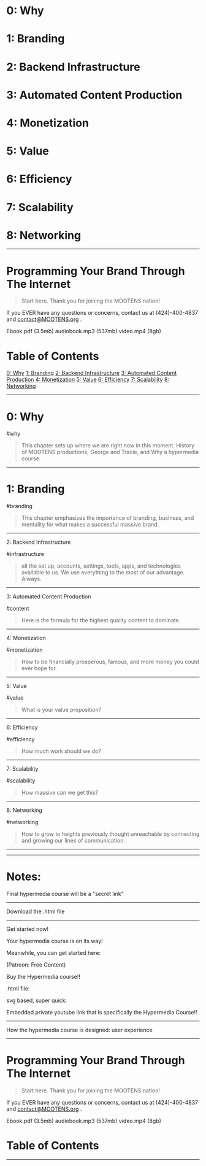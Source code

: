 # 0: Why

# 1: Branding

# 2: Backend Infrastructure

# 3: Automated Content Production

# 4: Monetization

# 5: Value

# 6: Efficiency

# 7: Scalability

# 8: Networking


---


# Programming Your Brand Through The Internet


> Start here. Thank you for joining the  MOOTENS nation!

If you EVER have any questions or concerns, contact us at (424)-400-4837 and contact@MOOTENS.org .

Ebook.pdf (3.5mb)
audiobook.mp3 (537mb)
video.mp4 (8gb)

# Table of Contents

[0: Why](#why)
[1: Branding](#branding)
[2: Backend Infrastructure](#infrastructure)
[3: Automated Content Production](#content)
[4: Monetization](#monetization)
[5: Value](#value)
[6: Efficiency](#efficiency)
[7: Scalability](#scalability)
[8: Networking](#networking)


---

# 0: Why

#why

> This chapter sets up where we are right now in this moment. History of MOOTENS productions, George and Tracie, and Why a hypermedia course.



---

# 1: Branding

#branding

> This chapter emphasizes the importance of branding, business, and mentality for what makes a successful massive brand.


---

2: Backend Infrastructure

#infrastructure

> all the set up, accounts, settings, tools, apps, and technologies available to us. We use everything to the most of our advantage. Always.

---

3: Automated Content Production

#content

> Here is the formula for the highest quality content to dominate.


---

4: Monetization

#monetization


> How to be financially prosperous, famous, and more money you could ever hope for.

---


5: Value

#value

> What is your value proposition?


---


6: Efficiency

#efficiency

> How much work should we do?


---

7: Scalability

#scalability

> How massive can we get this?

---

8: Networking


#networking


> How to grow to heights previously thought unreachable by connecting and growing our lines of communication.

---






































































---

# Notes:

Final hypermedia course will be a "secret link"

---


Download the .html file


---


Get started now!


Your hypermedia course is on its way!

Meanwhile, you can get started here:

(Patreon: Free Content)


Buy the Hypermedia course!!

.html file:


svg based, super quick:


Embedded private youtube link that is specifically the Hypermedia Course!!


---

How the hypermedia course is designed: user experience

---

# Programming Your Brand Through The Internet


> Start here. Thank you for joining the  MOOTENS nation!

If you EVER have any questions or concerns, contact us at (424)-400-4837 and contact@MOOTENS.org .

Ebook.pdf (3.5mb)
audiobook.mp3 (537mb)
video.mp4 (8gb)

# Table of Contents

---

